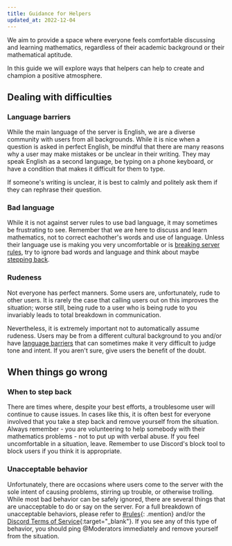 ```yaml
---
title: Guidance for Helpers
updated_at: 2022-12-04
---
```


We aim to provide a space where everyone feels comfortable discussing and learning mathematics, regardless of their academic background or their mathematical aptitude.

In this guide we will explore ways that helpers can help to create and champion a positive atmosphere.

## Dealing with difficulties

### Language barriers
While the main language of the server is English, we are a diverse community with users from all backgrounds. While it is nice when a question is asked in perfect English, be mindful that there are many reasons why a user may make mistakes or be unclear in their writing. They may speak English as a second language, be typing on a phone keyboard, or have a condition that makes it difficult for them to type.

If someone's writing is unclear, it is best to calmly and politely ask them if they can rephrase their question.

### Bad language
While it is not against server rules to use bad language, it may sometimes be frustrating to see. Remember that we are here to discuss and learn mathematics, not to correct eachother's words and use of language. Unless their language use is making you very uncomfortable or is [breaking server rules](#unacceptable-behavior), try to ignore bad words and language and think about maybe [stepping back](#when-to-step-back).

### Rudeness
Not everyone has perfect manners. Some users are, unfortunately, rude to other users. It is rarely the case that calling users out on this improves the situation; worse still, being rude to a user who is being rude to you invariably leads to total breakdown in communication.

Nevertheless, it is extremely important not to automatically assume rudeness. Users may be from a different cultural background to you and/or have [language barriers](#language-barriers) that can sometimes make it very difficult to judge tone and intent. If you aren't sure, give users the benefit of the doubt.

## When things go wrong

### When to step back
There are times where, despite your best efforts, a troublesome user will continue to cause issues. In cases like this, it is often best for everyone involved that you take a step back and remove yourself from the situation. Always remember - you are volunteering to help somebody with their mathematics problems - not to put up with verbal abuse. If you feel uncomfortable in a situation, leave. Remember to use Discord's block tool to block users if you think it is appropriate.

### Unacceptable behavior
Unfortunately, there are occasions where users come to the server with the sole intent of causing problems, stirring up trouble, or otherwise trolling. While most bad behavior can be safely ignored, there are several things that are unacceptable to do or say on the server. For a full breakdown of unacceptable behaviors, please refer to [#rules](/rules){: .mention} and/or the [Discord Terms of Service](https://discord.com/terms){:target="_blank"}. If you see any of this type of behavior, you should ping <a class="mention">@Moderators</a> immediately and remove yourself from the situation.